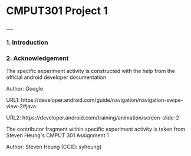 <h1>CMPUT301 Project 1</h1>
___

<h3>1. Introduction</h3>


<h3>2. Acknowledgement</h3>
<p> The specific experiment activity is constructed with the help from the official android developer documentation</p>
<p> Author: Google</p>
<p> URL1: https://developer.android.com/guide/navigation/navigation-swipe-view-2#java</p>
<p> URL2: https://developer.android.com/training/animation/screen-slide-2 </p>

<p> The contributor fragment within specific experiment activity is taken from Steven Heung's CMPUT 301 Assignment 1 </p>
<p> Author: Steven Heung (CCID: syheung)</p>
